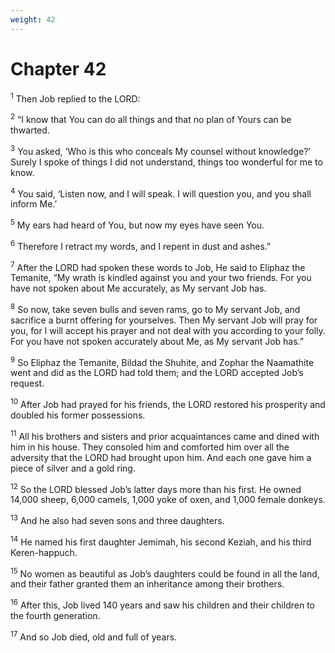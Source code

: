 ```yaml
---
weight: 42
---
```


# Chapter 42

<sup>1</sup> Then Job replied to the LORD: 

<sup>2</sup> “I know that You can do all things and that no plan of Yours can be thwarted. 

<sup>3</sup> You asked, ‘Who is this who conceals My counsel without knowledge?’ Surely I spoke of things I did not understand, things too wonderful for me to know. 

<sup>4</sup> You said, ‘Listen now, and I will speak. I will question you, and you shall inform Me.’ 

<sup>5</sup> My ears had heard of You, but now my eyes have seen You. 

<sup>6</sup> Therefore I retract my words, and I repent in dust and ashes.” 

<sup>7</sup> After the LORD had spoken these words to Job, He said to Eliphaz the Temanite, “My wrath is kindled against you and your two friends. For you have not spoken about Me accurately, as My servant Job has. 

<sup>8</sup> So now, take seven bulls and seven rams, go to My servant Job, and sacrifice a burnt offering for yourselves. Then My servant Job will pray for you, for I will accept his prayer and not deal with you according to your folly. For you have not spoken accurately about Me, as My servant Job has.” 

<sup>9</sup> So Eliphaz the Temanite, Bildad the Shuhite, and Zophar the Naamathite went and did as the LORD had told them; and the LORD accepted Job’s request. 

<sup>10</sup> After Job had prayed for his friends, the LORD restored his prosperity and doubled his former possessions. 

<sup>11</sup> All his brothers and sisters and prior acquaintances came and dined with him in his house. They consoled him and comforted him over all the adversity that the LORD had brought upon him. And each one gave him a piece of silver and a gold ring. 

<sup>12</sup> So the LORD blessed Job’s latter days more than his first. He owned 14,000 sheep, 6,000 camels, 1,000 yoke of oxen, and 1,000 female donkeys. 

<sup>13</sup> And he also had seven sons and three daughters. 

<sup>14</sup> He named his first daughter Jemimah, his second Keziah, and his third Keren-happuch. 

<sup>15</sup> No women as beautiful as Job’s daughters could be found in all the land, and their father granted them an inheritance among their brothers. 

<sup>16</sup> After this, Job lived 140 years and saw his children and their children to the fourth generation. 

<sup>17</sup> And so Job died, old and full of years.


